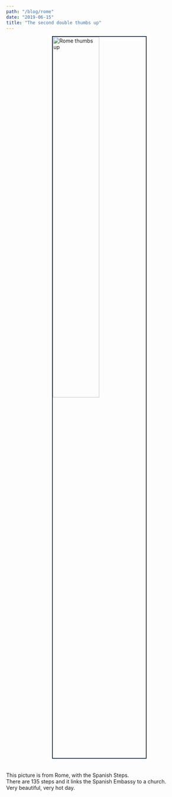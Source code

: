 ```yaml
---
path: "/blog/rome"
date: "2019-06-15"
title: "The second double thumbs up"
---
```


<img src="https://files.slack.com/files-tmb/TK33RJKFV-FL4LJRZAA-39aaeada4a/rome_1024.jpg"
     alt="Rome thumbs up"
     style="display: block; margin-bottom: .3rem; margin-left: auto; margin-right: auto; border: 2px solid #1f2d42; width: 50%; height: 50%;"/>
<br />

This picture is from Rome, with the Spanish Steps.  
There are 135 steps and it links the Spanish Embassy to a church.  
Very beautiful, very hot day.
